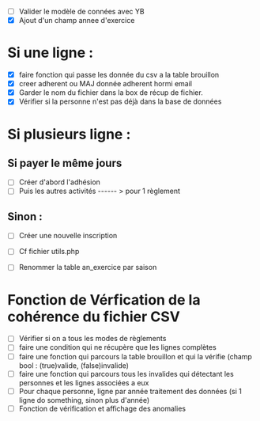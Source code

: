 - [ ] Valider le modèle de connées avec YB
- [x] Ajout d'un champ annee d'exercice
# Si une ligne :
- [x] faire fonction qui passe les donnée du csv a la table brouillon
- [x] creer adherent ou MAJ donnée adherent hormi email
- [x] Garder le nom du fichier dans la box de récup de fichier.
- [x] Vérifier si la personne n'est pas déjà dans la base de données

# Si plusieurs ligne :
## Si payer le même jours
- [ ] Créer d'abord l'adhésion
- [ ] Puis les autres activités  ------ > pour 1 règlement
## Sinon :
- [ ] Créer une nouvelle inscription



- [ ] Cf fichier utils.php
- [ ] Renommer la table an_exercice par saison


# Fonction de Vérfication de la cohérence du fichier CSV
- [ ] Vérifier si on a tous les modes de règlements
- [ ] faire une condition qui ne récupère que les lignes complètes
- [ ] faire une fonction qui parcours la table brouillon et qui la vérifie (champ bool : (true)valide, (false)invalide)
- [ ] faire une fonction qui parcours tous les invalides qui détectant les personnes et les lignes associées a eux
- [ ] Pour chaque personne, ligne par année traitement des données (si 1 ligne do something, sinon plus d'année)
- [ ] Fonction de vérification et affichage des anomalies